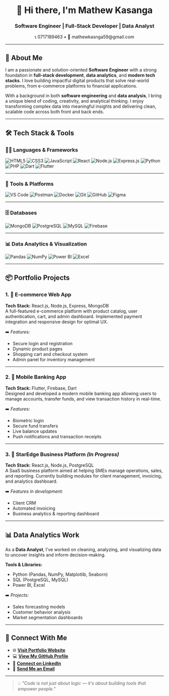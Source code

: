 <!-- Portfolio Header -->

<h1 align="center">👋 Hi there, I'm Mathew Kasanga</h1>
<h3 align="center">Software Engineer | Full-Stack Developer | Data Analyst</h3>

<p align="center">
📞 0717189463 • 📧 mathewkasnga59@gmail.com  
</p>

---

## 🚀 About Me

I am a passionate and solution-oriented **Software Engineer** with a strong foundation in **full-stack development**, **data analytics**, and **modern tech stacks**. I love building impactful digital products that solve real-world problems, from e-commerce platforms to financial applications.

With a background in both **software engineering** and **data analysis**, I bring a unique blend of coding, creativity, and analytical thinking. I enjoy transforming complex data into meaningful insights and delivering clean, scalable code across both front and back ends.

---

## 🛠️ Tech Stack & Tools

### 👨‍💻 Languages & Frameworks
![HTML5](https://img.shields.io/badge/-HTML5-E34F26?style=flat&logo=html5&logoColor=white)
![CSS3](https://img.shields.io/badge/-CSS3-1572B6?style=flat&logo=css3&logoColor=white)
![JavaScript](https://img.shields.io/badge/-JavaScript-F7DF1E?style=flat&logo=javascript&logoColor=black)
![React](https://img.shields.io/badge/-React-61DAFB?style=flat&logo=react&logoColor=black)
![Node.js](https://img.shields.io/badge/-Node.js-339933?style=flat&logo=node.js&logoColor=white)
![Express.js](https://img.shields.io/badge/-Express.js-000000?style=flat&logo=express&logoColor=white)
![Python](https://img.shields.io/badge/-Python-3776AB?style=flat&logo=python&logoColor=white)
![PHP](https://img.shields.io/badge/-PHP-777BB4?style=flat&logo=php&logoColor=white)
![Dart](https://img.shields.io/badge/-Dart-0175C2?style=flat&logo=dart&logoColor=white)
![Flutter](https://img.shields.io/badge/-Flutter-02569B?style=flat&logo=flutter&logoColor=white)

---

### 🧰 Tools & Platforms
![VS Code](https://img.shields.io/badge/-VS%20Code-007ACC?style=flat&logo=visual-studio-code&logoColor=white)
![Postman](https://img.shields.io/badge/-Postman-FF6C37?style=flat&logo=postman&logoColor=white)
![Docker](https://img.shields.io/badge/-Docker-2496ED?style=flat&logo=docker&logoColor=white)
![Git](https://img.shields.io/badge/-Git-F05032?style=flat&logo=git&logoColor=white)
![GitHub](https://img.shields.io/badge/-GitHub-181717?style=flat&logo=github&logoColor=white)
![Figma](https://img.shields.io/badge/-Figma-F24E1E?style=flat&logo=figma&logoColor=white)

---

### 🗄️ Databases
![MongoDB](https://img.shields.io/badge/-MongoDB-47A248?style=flat&logo=mongodb&logoColor=white)
![PostgreSQL](https://img.shields.io/badge/-PostgreSQL-336791?style=flat&logo=postgresql&logoColor=white)
![MySQL](https://img.shields.io/badge/-MySQL-4479A1?style=flat&logo=mysql&logoColor=white)
![Firebase](https://img.shields.io/badge/-Firebase-FFCA28?style=flat&logo=firebase&logoColor=black)

---

### 📊 Data Analytics & Visualization
![Pandas](https://img.shields.io/badge/-Pandas-150458?style=flat&logo=pandas&logoColor=white)
![NumPy](https://img.shields.io/badge/-NumPy-013243?style=flat&logo=numpy&logoColor=white)
![Power BI](https://img.shields.io/badge/-Power%20BI-F2C811?style=flat&logo=power-bi&logoColor=black)
![Excel](https://img.shields.io/badge/-Excel-217346?style=flat&logo=microsoft-excel&logoColor=white)


---

## 📦 Portfolio Projects

### 1. 🛒 E-commerce Web App  
**Tech Stack:** React.js, Node.js, Express, MongoDB  
A full-featured e-commerce platform with product catalog, user authentication, cart, and admin dashboard. Implemented payment integration and responsive design for optimal UX.

➡️ *Features:*  
- Secure login and registration  
- Dynamic product pages  
- Shopping cart and checkout system  
- Admin panel for inventory management  

---

### 2. 📱 Mobile Banking App  
**Tech Stack:** Flutter, Firebase, Dart  
Designed and developed a modern mobile banking app allowing users to manage accounts, transfer funds, and view transaction history in real-time.

➡️ *Features:*  
- Biometric login  
- Secure fund transfers  
- Live balance updates  
- Push notifications and transaction receipts  

---

### 3. 🚀 StarEdge Business Platform *(In Progress)*  
**Tech Stack:** React.js, Node.js, PostgreSQL  
A SaaS business platform aimed at helping SMEs manage operations, sales, and reporting. Currently building modules for client management, invoicing, and analytics dashboard.

➡️ *Features in development:*  
- Client CRM  
- Automated invoicing  
- Business analytics & reporting dashboard  

---

## 📊 Data Analytics Work

As a **Data Analyst**, I’ve worked on cleaning, analyzing, and visualizing data to uncover insights and inform decision-making.

**Tools & Libraries:**  
- Python (Pandas, NumPy, Matplotlib, Seaborn)  
- SQL (PostgreSQL, MySQL)  
- Power BI, Excel

➡️ *Projects:*  
- Sales forecasting models  
- Customer behavior analysis  
- Market segmentation dashboards  

---

## 🔗 Connect With Me

- 🌐 [**Visit Portfolio Website**](https://preview--dev-mathew-folio.lovable.app/)
- 💻 [**View My GitHub Profile**](https://github.com/mathew512)
- 💼 [**Connect on LinkedIn**](https://www.linkedin.com/in/mathew-kasanga-10368022a/)
- 📧 [**Send Me an Email**](mailto:mathewkasnga59@gmail.com)



---

> 💡 *"Code is not just about logic — it's about building tools that empower people."*

